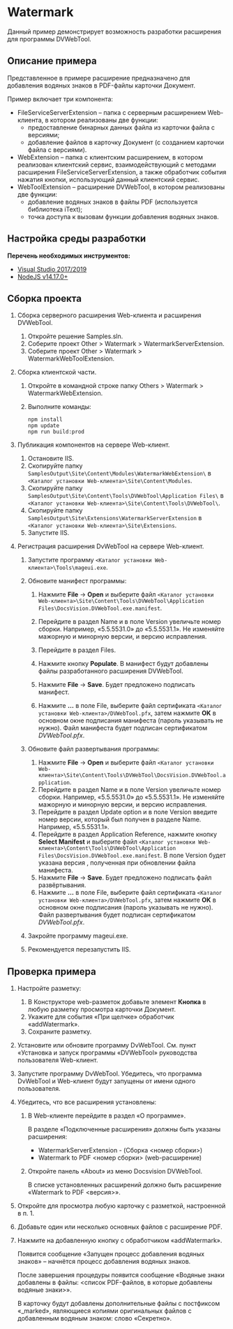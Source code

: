 ﻿# Watermark

Данный пример демонстрирует возможность разработки расширения для программы DVWebTool. 

## Описание примера

Представленное в примере расширение предназначено для добавления водяных знаков в PDF-файлы карточки Документ.

Пример включает три компонента:

- FileServiceServerExtension – папка с серверным расширением Web-клиента, в котором реализованы две функции:
  - предоставление бинарных данных файла из карточки файла с версиями;
  - добавление файлов в карточку Документ (с созданием карточки файла с версиями).
- WebExtension – папка с клиентским расширением, в котором реализован клиентский сервис, взаимодействующий с методами расширения FileServiceServerExtension, а также обработчик события нажатия кнопки, использующий данный клиентский сервис.
- WebToolExtension – расширение DVWebTool, в котором реализованы две функции:
  - добавление водяных знаков в файлы PDF (используется библиотека iText);
  - точка доступа к вызовам функции добавления водяных знаков.

## Настройка среды разработки

**Перечень необходимых инструментов:** 

* [Visual Studio 2017/2019](https://www.visualstudio.com)
* [NodeJS v14.17.0+](https://nodejs.org/en/)

## Сборка проекта

1. Сборка серверного расширения Web-клиента и расширения DVWebTool.
   1. Откройте решение Samples.sln.
   2. Соберите проект Other > Watermark > WatermarkServerExtension.
   3. Соберите проект Other > Watermark > WatermarkWebToolExtension.
   
3. Сборка клиентской части.

   1. Откройте в командной строке папку Others > Watermark > WatermarkWebExtension.

   2. Выполните команды:

      ```
      npm install
      npm update
      npm run build:prod
      ```

4. Публикация компонентов на сервере Web-клиент.

   1. Остановите IIS.
   2. Скопируйте папку `SamplesOutput\Site\Content\Modules\WatermarkWebExtension\` в  `<Каталог установки Web-клиента>\Site\Content\Modules`.
   3. Скопируйте папку `SamplesOutput\Site\Content\Tools\DVWebTool\Application Files\` в  `<Каталог установки Web-клиента>\Site\Content\Tools\DVWebTool\`.
   4. Скопируйте папку `SamplesOutput\Site\Extensions\WatermarkServerExtension` в  `<Каталог установки Web-клиента>\Site\Extensions`.
   5. Запустите IIS.
   
4. Регистрация расширения DvWebTool на сервере Web-клиент.

   1. Запустите программу `<Каталог установки Web-клиента>\Tools\mageui.exe`.
   2. Обновите манифест программы:
      1. Нажмите **File** → **Open** и выберите файл `<Каталог установки Web-клиента>\Site\Content\Tools\DVWebTool\Application     Files\DocsVision.DVWebTool.exe.manifest`.
      
      2. Перейдите в раздел Name и в поле Version увеличьте номер сборки. Например, «5.5.5531.0» до «5.5.5531.1». Не изменяйте мажорную и минорную версии, и версию исправления.
      
      4. Перейдите в раздел Files.
      
      5. Нажмите кнопку **Populate**. В манифест будут добавлены файлы разработанного расширения DVWebTool.
      
      6. Нажмите **File** → **Save**. Будет предложено подписать манифест.
      
      7. Нажмите **…** в поле File, выберите файл сертификата `<Каталог установки Web-клиента>/DVWebTool.pfx`, затем нажмите **OK** в основном окне подписания манифеста (пароль указывать не нужно). Файл манифеста будет подписан сертификатом *DVWebTool.pfx*.
   3. Обновите файл развертывания программы:
   
      1. Нажмите **File** → **Open** и выберите файл `<Каталог установки Web-клиента>\Site\Content\Tools\DVWebTool\DocsVision.DVWebTool.application`.
      2. Перейдите в раздел Name и в поле Version увеличьте номер сборки. Например, «5.5.5531.0» до «5.5.5531.1». Не изменяйте мажорную и минорную версии, и версию исправления.
      3. Перейдите в раздел Update option и в поле Version введите номер версии,     который был получен в разделе Name. Например, «5.5.5531.1».
      4. Перейдите в раздел Application Reference, нажмите кнопку **Select Manifest** и выберите файл `<Каталог установки Web-клиента>\Content\Tools\DVWebTool\Application Files\DocsVision.DVWebTool.exe.manifest`. В поле Version будет указана версия , полученная при обновлении файла манифеста.
      6. Нажмите **File** → **Save**. Будет предложено подписать файл развёртывания.
      7. Нажмите **…** в поле File, выберите файл сертификата `<Каталог установки Web-клиента>/DVWebTool.pfx`, затем нажмите **OK** в основном окне подписания  (пароль указывать не нужно). Файл развертывания будет подписан сертификатом *DVWebTool.pfx*.
   4. Закройте программу mageui.exe.
   5. Рекомендуется перезапустить IIS.
   

## Проверка примера

1. Настройте разметку:

   1. В Конструкторе web-разметок добавьте элемент **Кнопка** в любую разметку просмотра карточки Документ.
   2. Укажите для события «При щелчке» обработчик «addWatermark».
   3. Сохраните разметку.

2. Установите или обновите программу DvWebTool. Cм. пункт «Установка и запуск программы «DVWebTool» руководства пользователя Web-клиент.

3. Запустите программу DvWebTool. Убедитесь, что программа DvWebTool и Web-клиент будут запущены от имени одного пользователя.

4. Убедитесь, что все расширения установлены:

   1. В Web-клиенте перейдите в раздел «О программе». 

      В разделе «Подключенные расширения» должны быть указаны расширения:

      - WatermarkServerExtension - (Сборка <номер сборки>)
      - Watermark to PDF <номер сборки> (web-расширение)

   2. Откройте панель «About» из меню Docsvision DVWebTool.

      В списке установленных расширений должно быть расширение «Watermark to PDF <версия>».

5. Откройте для просмотра любую карточку с разметкой, настроенной в п. 1.

6. Добавьте один или несколько основных файлов с расширение PDF.

7. Нажмите на добавленную кнопку с обработчиком «addWatermark».

   Появится сообщение «Запущен процесс добавления водяных знаков» – начнётся процесс добавления водяных знаков.
  
   После завершения процедуры появится сообщение «Водяные знаки добавлены в файлы: <список PDF-файлов, в которые добавлены водяные знаки>».
  
   В карточку будут добавлены дополнительные файлы с постфиксом «_marked», являющиеся копиями оригинальных файлов с добавленным водяным знаком: слово «Секретно». 